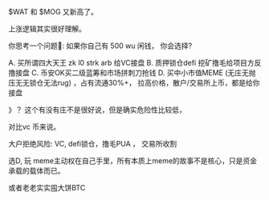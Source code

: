 $WAT 和 $MOG  又新高了。 

上涨逻辑其实很好理解。

你思考一个问题🤔:   如果你自己有 500 wu 闲钱， 你会选择? 

A. 买所谓四大天王 zk l0 strk arb 给VC接盘 
B. 质押锁仓defi 挖矿撸毛给项目方反撸接盘 
C. 币安OK买二级蓝筹和市场拼刺刀抢钱
D. 买中小市值MEME (无庄无抛压无无锁仓无法rug) ，占有流通30%+，  拉高价格，散户/交易所上币，都是给你接盘

》？ 这个有没有庄不是很好说，但是确实危险性比较低，

对比vc 币来说。


大户拒绝风险:  VC,   defi锁仓，撸毛PUA ， 交易所收割 

选D,  玩 meme主动权在自己手里，所有本质上meme的故事不是核心，只是资金承载的载体而已。

或者老老实实囤大饼BTC